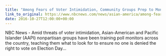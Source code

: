 ```yaml
---
title: "Among Fears of Voter Intimidation, Community Groups Prep to Monitor Polls"
link_to_original: https://www.nbcnews.com/news/asian-america/among-fears-voter-intimidation-community-groups-prep-monitor-polls-n673856  
date: 2016-10-27T12:00:00+00:00
---
```

  
NBC News - Amid threats of voter intimidation, Asian-American and Pacific Islander (AAPI) nonpartisan groups have been training poll monitors across the country, teaching them what to look for to ensure no one is denied the right to vote on Election Day...  


